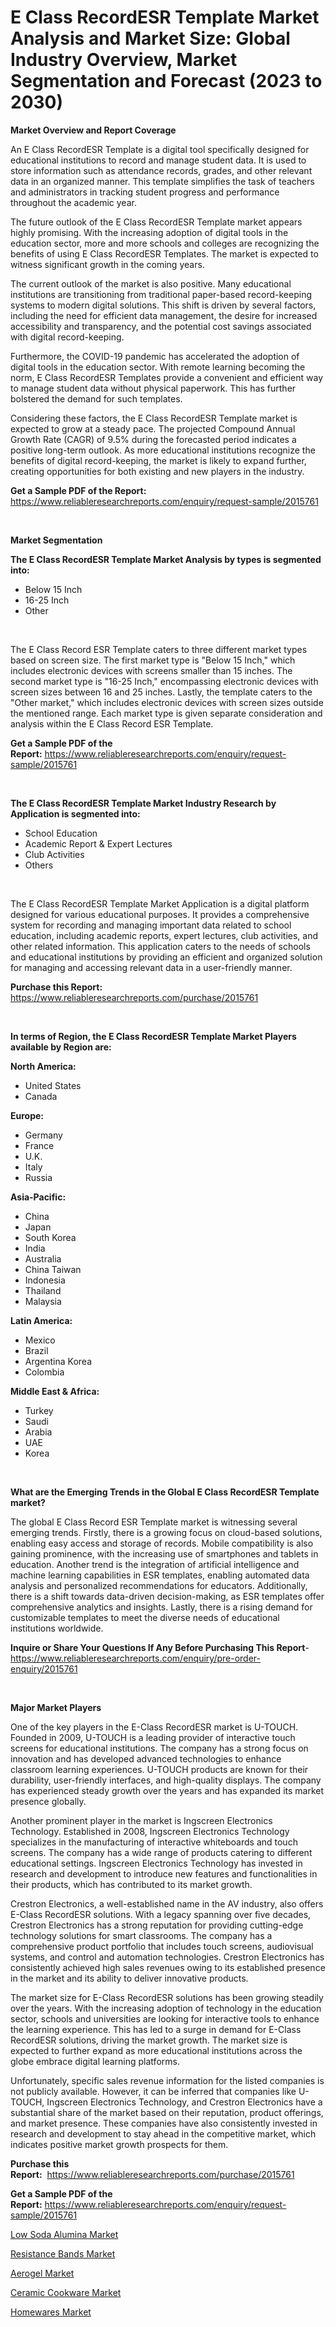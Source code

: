 <p><h1>E Class RecordESR Template Market Analysis and Market Size: Global Industry Overview, Market Segmentation and Forecast (2023 to 2030)</h1></p><p><strong>Market Overview and Report Coverage</strong></p>
<p><p>An E Class RecordESR Template is a digital tool specifically designed for educational institutions to record and manage student data. It is used to store information such as attendance records, grades, and other relevant data in an organized manner. This template simplifies the task of teachers and administrators in tracking student progress and performance throughout the academic year.</p><p>The future outlook of the E Class RecordESR Template market appears highly promising. With the increasing adoption of digital tools in the education sector, more and more schools and colleges are recognizing the benefits of using E Class RecordESR Templates. The market is expected to witness significant growth in the coming years.</p><p>The current outlook of the market is also positive. Many educational institutions are transitioning from traditional paper-based record-keeping systems to modern digital solutions. This shift is driven by several factors, including the need for efficient data management, the desire for increased accessibility and transparency, and the potential cost savings associated with digital record-keeping.</p><p>Furthermore, the COVID-19 pandemic has accelerated the adoption of digital tools in the education sector. With remote learning becoming the norm, E Class RecordESR Templates provide a convenient and efficient way to manage student data without physical paperwork. This has further bolstered the demand for such templates.</p><p>Considering these factors, the E Class RecordESR Template market is expected to grow at a steady pace. The projected Compound Annual Growth Rate (CAGR) of 9.5% during the forecasted period indicates a positive long-term outlook. As more educational institutions recognize the benefits of digital record-keeping, the market is likely to expand further, creating opportunities for both existing and new players in the industry.</p></p>
<p><strong>Get a Sample PDF of the Report:</strong> <a href="https://www.reliableresearchreports.com/enquiry/request-sample/2015761">https://www.reliableresearchreports.com/enquiry/request-sample/2015761</a></p>
<p>&nbsp;</p>
<p><strong>Market Segmentation</strong></p>
<p><strong>The E Class RecordESR Template Market Analysis by types is segmented into:</strong></p>
<p><ul><li>Below 15 Inch</li><li>16-25 Inch</li><li>Other</li></ul></p>
<p>&nbsp;</p>
<p><p>The E Class Record ESR Template caters to three different market types based on screen size. The first market type is "Below 15 Inch," which includes electronic devices with screens smaller than 15 inches. The second market type is "16-25 Inch," encompassing electronic devices with screen sizes between 16 and 25 inches. Lastly, the template caters to the "Other market," which includes electronic devices with screen sizes outside the mentioned range. Each market type is given separate consideration and analysis within the E Class Record ESR Template.</p></p>
<p><strong>Get a Sample PDF of the Report:</strong>&nbsp;<a href="https://www.reliableresearchreports.com/enquiry/request-sample/2015761">https://www.reliableresearchreports.com/enquiry/request-sample/2015761</a></p>
<p>&nbsp;</p>
<p><strong>The E Class RecordESR Template Market Industry Research by Application is segmented into:</strong></p>
<p><ul><li>School Education</li><li>Academic Report & Expert Lectures</li><li>Club Activities</li><li>Others</li></ul></p>
<p>&nbsp;</p>
<p><p>The E Class RecordESR Template Market Application is a digital platform designed for various educational purposes. It provides a comprehensive system for recording and managing important data related to school education, including academic reports, expert lectures, club activities, and other related information. This application caters to the needs of schools and educational institutions by providing an efficient and organized solution for managing and accessing relevant data in a user-friendly manner.</p></p>
<p><strong>Purchase this Report:</strong>&nbsp; <a href="https://www.reliableresearchreports.com/purchase/2015761">https://www.reliableresearchreports.com/purchase/2015761</a></p>
<p>&nbsp;</p>
<p><strong>In terms of Region, the E Class RecordESR Template Market Players available by Region are:</strong></p>
<p>
    <p> <strong> North America: </strong>
        <ul>
            <li>United States</li>
            <li>Canada</li>
        </ul>
        </p> 
    <p> <strong> Europe: </strong>
        <ul>
            <li>Germany</li>
            <li>France</li>
            <li>U.K.</li>
            <li>Italy</li>
            <li>Russia</li>
        </ul>
        </p> 
    <p> <strong> Asia-Pacific: </strong>
        <ul>
            <li>China</li>
            <li>Japan</li>
            <li>South Korea</li>
            <li>India</li>
            <li>Australia</li>
            <li>China Taiwan</li>
            <li>Indonesia</li>
            <li>Thailand</li>
            <li>Malaysia</li>
        </ul>
        </p> 
    <p> <strong> Latin America: </strong>
        <ul>
            <li>Mexico</li>
            <li>Brazil</li>
            <li>Argentina Korea</li>
            <li>Colombia</li>
        </ul>
        </p> 
    <p> <strong> Middle East & Africa: </strong>
        <ul>
            <li>Turkey</li>
            <li>Saudi</li>
            <li>Arabia</li>
            <li>UAE</li>
            <li>Korea</li>
        </ul>
    </p>
    </p>
<p>&nbsp;</p>
<p><strong>What are the Emerging Trends in the Global E Class RecordESR Template market?</strong></p>
<p><p>The global E Class Record ESR Template market is witnessing several emerging trends. Firstly, there is a growing focus on cloud-based solutions, enabling easy access and storage of records. Mobile compatibility is also gaining prominence, with the increasing use of smartphones and tablets in education. Another trend is the integration of artificial intelligence and machine learning capabilities in ESR templates, enabling automated data analysis and personalized recommendations for educators. Additionally, there is a shift towards data-driven decision-making, as ESR templates offer comprehensive analytics and insights. Lastly, there is a rising demand for customizable templates to meet the diverse needs of educational institutions worldwide.</p></p>
<p><strong>Inquire or Share Your Questions If Any Before Purchasing This Report</strong>- <a href="https://www.reliableresearchreports.com/enquiry/pre-order-enquiry/2015761">https://www.reliableresearchreports.com/enquiry/pre-order-enquiry/2015761</a></p>
<p>&nbsp;</p>
<p><strong>Major Market Players</strong></p>
<p><p>One of the key players in the E-Class RecordESR market is U-TOUCH. Founded in 2009, U-TOUCH is a leading provider of interactive touch screens for educational institutions. The company has a strong focus on innovation and has developed advanced technologies to enhance classroom learning experiences. U-TOUCH products are known for their durability, user-friendly interfaces, and high-quality displays. The company has experienced steady growth over the years and has expanded its market presence globally.</p><p>Another prominent player in the market is Ingscreen Electronics Technology. Established in 2008, Ingscreen Electronics Technology specializes in the manufacturing of interactive whiteboards and touch screens. The company has a wide range of products catering to different educational settings. Ingscreen Electronics Technology has invested in research and development to introduce new features and functionalities in their products, which has contributed to its market growth.</p><p>Crestron Electronics, a well-established name in the AV industry, also offers E-Class RecordESR solutions. With a legacy spanning over five decades, Crestron Electronics has a strong reputation for providing cutting-edge technology solutions for smart classrooms. The company has a comprehensive product portfolio that includes touch screens, audiovisual systems, and control and automation technologies. Crestron Electronics has consistently achieved high sales revenues owing to its established presence in the market and its ability to deliver innovative products.</p><p>The market size for E-Class RecordESR solutions has been growing steadily over the years. With the increasing adoption of technology in the education sector, schools and universities are looking for interactive tools to enhance the learning experience. This has led to a surge in demand for E-Class RecordESR solutions, driving the market growth. The market size is expected to further expand as more educational institutions across the globe embrace digital learning platforms.</p><p>Unfortunately, specific sales revenue information for the listed companies is not publicly available. However, it can be inferred that companies like U-TOUCH, Ingscreen Electronics Technology, and Crestron Electronics have a substantial share of the market based on their reputation, product offerings, and market presence. These companies have also consistently invested in research and development to stay ahead in the competitive market, which indicates positive market growth prospects for them.</p></p>
<p><strong>Purchase this Report:</strong>&nbsp;&nbsp;<a href="https://www.reliableresearchreports.com/purchase/2015761">https://www.reliableresearchreports.com/purchase/2015761</a></p>
<p></p>
<p><strong>Get a Sample PDF of the Report:</strong>&nbsp;<a href="https://www.reliableresearchreports.com/enquiry/request-sample/2015761">https://www.reliableresearchreports.com/enquiry/request-sample/2015761</a></p>
<p><p><a href="https://medium.com/@bradomar67436/low-soda-alumina-market-report-reveals-the-latest-trends-and-growth-opportunities-of-this-market-01005a6c9b2d">Low Soda Alumina Market</a></p><p><a href="https://www.linkedin.com/pulse/resistance-bands-market-challenges-opportunities-growth-emmhf/">Resistance Bands Market</a></p><p><a href="https://medium.com/@jaremington56468/aerogel-market-comprehensive-assessment-by-type-application-and-geography-9955d1a3dbba">Aerogel Market</a></p><p><a href="https://www.linkedin.com/pulse/ceramic-cookware-market-size-growth-forecast-from-2023--sn0uf/">Ceramic Cookware Market</a></p><p><a href="https://www.linkedin.com/pulse/homewares-market-size-share-amp-trends-analysis-report-application-3eaof/">Homewares Market</a></p></p>